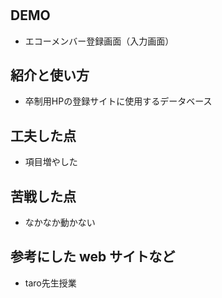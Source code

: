 # 

## DEMO

  - エコーメンバー登録画面（入力画面）

## 紹介と使い方

  - 卒制用HPの登録サイトに使用するデータベース

## 工夫した点

  - 項目増やした

## 苦戦した点

  - なかなか動かない

## 参考にした web サイトなど

  - taro先生授業